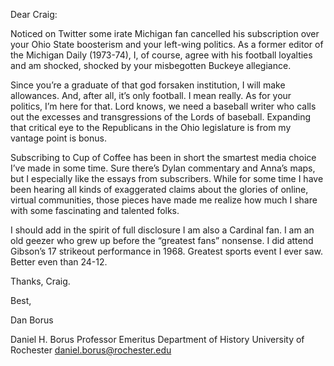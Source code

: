 Dear Craig:

Noticed on Twitter some irate Michigan fan cancelled his subscription over your Ohio State boosterism and your left-wing politics. As a former editor of the Michigan Daily (1973-74), I, of course, agree with his football loyalties and am shocked, shocked by your misbegotten Buckeye allegiance.

Since you’re a graduate of that god forsaken institution, I will make allowances. And, after all, it’s only football. I mean really. As for your politics, I’m here for that. Lord knows, we need a baseball writer who calls out the excesses and transgressions of the Lords of baseball. Expanding that critical eye to the Republicans in the Ohio legislature is from my vantage point is bonus.

Subscribing to Cup of Coffee has been in short the smartest media choice I’ve made in some time. Sure there’s Dylan commentary and Anna’s maps, but I especially like the essays from subscribers. While for some time I have been hearing all kinds of exaggerated claims about the glories of online, virtual communities, those pieces have made me realize how much I share with some fascinating and talented folks.

I should add in the spirit of full disclosure I am also a Cardinal fan. I am an old geezer who grew up before the “greatest fans” nonsense. I did attend Gibson’s 17 strikeout performance in 1968. Greatest sports event I ever saw. Better even than 24-12.

Thanks, Craig.

Best,

Dan Borus

Daniel H. Borus
Professor Emeritus
Department of History
University of Rochester
daniel.borus@rochester.edu